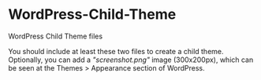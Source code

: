 # WordPress-Child-Theme
WordPress Child Theme files

You should include at least these two files to create a child theme. Optionally, you can add a *"screenshot.png"* image (300x200px), which can be seen at the Themes > Appearance section of WordPress.
